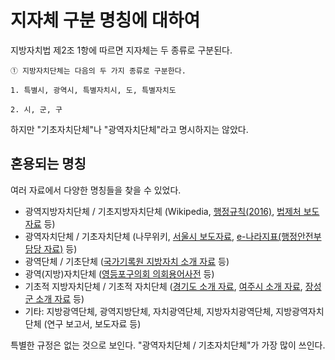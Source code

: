 # 지자체 구분 명칭에 대하여
지방자치법 제2조 1항에 따르면 지자체는 두 종류로 구분된다.
```
① 지방자치단체는 다음의 두 가지 종류로 구분한다.

1. 특별시, 광역시, 특별자치시, 도, 특별자치도

2. 시, 군, 구
```
하지만 "기초자치단체"나 "광역자치단체"라고 명시하지는 않았다.  
## 혼용되는 명칭
여러 자료에서 다양한 명칭들을 찾을 수 있었다.
- 광역지방자치단체 / 기초지방자치단체 (Wikipedia, [행정규칙(2016)](http://law.go.kr/LSW/admRulLsInfoP.do?admRulSeq=2200000058234), [법제처 보도자료](https://www.moleg.go.kr/board.es?mid=a10501000000&bid=0048&list_no=190328&act=view&nPage=1) 등)
- 광역자치단체 / 기초자치단체 (나무위키, [서울시 보도자료](https://opengov.seoul.go.kr/press/11089453), [e-나라지표(행정안전부 담당 자료)](http://www.index.go.kr/potal/main/EachDtlPageDetail.do?idx_cd=1023) 등)
- 광역단체 / 기초단체 ([국가기록원 지방자치 소개 자료](http://theme.archives.go.kr/next/localSelf/process.do) 등)
- 광역(지방)자치단체 ([영등포구의회 의회용어사전](https://www.ydpc.go.kr/kr/open/term.do?keyword=%EA%B4%91%EC%97%AD(%EC%A7%80%EB%B0%A9)%EC%9E%90%EC%B9%98%EB%8B%A8%EC%B2%B4) 등)
- 기초적 지방자치단체 / 기초적 자치단체 ([경기도 소개 자료](https://www.gg.go.kr/contents/contents.do?ciIdx=477&menuId=1844), [여주시 소개 자료](https://www.yeoju.go.kr/history/jsp/Theme/Save_View.jsp?BC_ID=a0318), [장성군 소개 자료](http://www.jangseong.go.kr/home/www/healing/introduce/healing_09/healing_09_04/healing_09_04_02/show/101) 등)
- 기타: 지방광역단체, 광역지방단체, 자치광역단체, 지방자치광역단체, 지방광역자치단체 (연구 보고서, 보도자료 등)

특별한 규정은 없는 것으로 보인다. "광역자치단체 / 기초자치단체"가 가장 많이 쓰인다.
